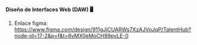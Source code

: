 **Diseño de Interfaces Web (DAW) 🖥**
1. Enlace figma: https://www.figma.com/design/911gJjCUARWs7XzAJVoJqP/TalentHub?node-id=17-2&p=f&t=6vMX0eMoCH99pvLE-0
